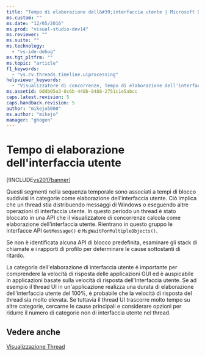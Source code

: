 ```yaml
---
title: "Tempo di elaborazione dell&#39;interfaccia utente | Microsoft Docs"
ms.custom: ""
ms.date: "12/05/2016"
ms.prod: "visual-studio-dev14"
ms.reviewer: ""
ms.suite: ""
ms.technology: 
  - "vs-ide-debug"
ms.tgt_pltfrm: ""
ms.topic: "article"
f1_keywords: 
  - "vs.cv.threads.timeline.uiprocessing"
helpviewer_keywords: 
  - "Visualizzatore di concorrenze, Tempo di elaborazione dell'interfaccia utente"
ms.assetid: 0ddb05a3-8c6b-448b-8488-2751c1e5abcc
caps.latest.revision: 5
caps.handback.revision: 5
author: "mikejo5000"
ms.author: "mikejo"
manager: "ghogen"
---
```

# Tempo di elaborazione dell&#39;interfaccia utente
[!INCLUDE[vs2017banner](../code-quality/includes/vs2017banner.md)]

Questi segmenti nella sequenza temporale sono associati a tempi di blocco suddivisi in categorie come elaborazione dell'interfaccia utente.  Ciò implica che un thread stia distribuendo messaggi di Windows o eseguendo altre operazioni di interfaccia utente.  In questo periodo un thread è stato bloccato in una API che il visualizzatore di concorrenze calcola come elaborazione dell'interfaccia utente.  Rientrano in questo gruppo le interfacce API `GetMessage()` e `MsgWaitForMultipleObjects()`.  
  
 Se non è identificata alcuna API di blocco predefinita, esaminare gli stack di chiamate e i rapporti di profilo per determinare le cause sottostanti di ritardo.  
  
 La categoria dell'elaborazione di interfaccia utente è importante per comprendere la velocità di risposta delle applicazioni GUI ed è auspicabile in applicazioni basate sulla velocità di risposta dell'Interfaccia utente.  Se ad esempio il thread UI in un'applicazione realizza una durata di elaborazione dell'interfaccia utente del 100%, è probabile che la velocità di risposta del thread sia molto elevata.  Se tuttavia il thread UI trascorre molto tempo su altre categorie, cercarne le cause principali e considerare opzioni per ridurre il numero di categorie non di interfaccia utente nel thread.  
  
## Vedere anche  
 [Visualizzazione Thread](../profiling/threads-view-parallel-performance.md)